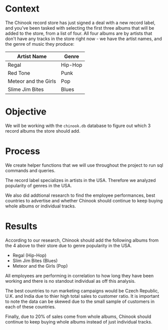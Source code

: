 # Context

The Chinook record store has just signed a deal with a new record label, and you've been tasked with selecting the first three albums that will be added to the store, from a list of four. All four albums are by artists that don't have any tracks in the store right now - we have the artist names, and the genre of music they produce:

| Artist Name | Genre |
| ----------- | ----------- |
| Regal      | Hip-Hop       |
| Red Tone   | Punk   |
| Meteor and the Girls|  Pop|
|Slime Jim Bites | Blues |

# Objective

We will be working with the `chinook.db` database to figure out which 3 record albums the store should add.

# Process

We create helper functions that we will use throughout the project to run sql commands and queries.

The record label specializes in artists in the USA. Therefore we analyzed popularity of genres in the USA.

We also did addtional research to find the employee performances, best countries to advertise and whether Chinook should continue to keep buying whole albums or individual tracks.

# Results

According to our research, Chinook should add the following albums from the 4 above to their store due to genre popularity in the USA.

- Regal (Hip-Hop)
- Slim Jim Bites (Blues)
- Meteor and the Girls (Pop)

All employees are performing in correlation to how long they have been working and there is no standout individual as off this analysis.

The best countries to run marketing campaigns would be Czech Republic, U.K. and India due to thier high total sales to customer ratio.
It is important to note the data can be skewed due to the small sample of customers in each of these countries.

Finally, due to 20% of sales come from whole albums, Chinook should continue to keep buying whole albums instead of just individual tracks.
